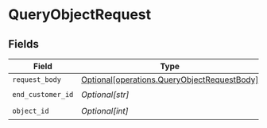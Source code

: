 # QueryObjectRequest


## Fields

| Field                                                                                                | Type                                                                                                 | Required                                                                                             | Description                                                                                          |
| ---------------------------------------------------------------------------------------------------- | ---------------------------------------------------------------------------------------------------- | ---------------------------------------------------------------------------------------------------- | ---------------------------------------------------------------------------------------------------- |
| `request_body`                                                                                       | [Optional[operations.QueryObjectRequestBody]](undefined/models/operations/queryobjectrequestbody.md) | :heavy_minus_sign:                                                                                   | N/A                                                                                                  |
| `end_customer_id`                                                                                    | *Optional[str]*                                                                                      | :heavy_check_mark:                                                                                   | N/A                                                                                                  |
| `object_id`                                                                                          | *Optional[int]*                                                                                      | :heavy_check_mark:                                                                                   | N/A                                                                                                  |